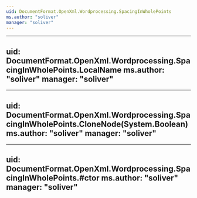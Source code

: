 ```yaml
---
uid: DocumentFormat.OpenXml.Wordprocessing.SpacingInWholePoints
ms.author: "soliver"
manager: "soliver"
---
```


---
uid: DocumentFormat.OpenXml.Wordprocessing.SpacingInWholePoints.LocalName
ms.author: "soliver"
manager: "soliver"
---

---
uid: DocumentFormat.OpenXml.Wordprocessing.SpacingInWholePoints.CloneNode(System.Boolean)
ms.author: "soliver"
manager: "soliver"
---

---
uid: DocumentFormat.OpenXml.Wordprocessing.SpacingInWholePoints.#ctor
ms.author: "soliver"
manager: "soliver"
---
